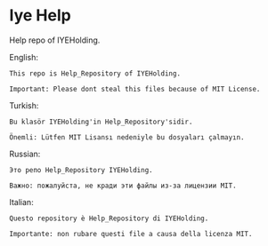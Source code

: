 # Iye Help
Help repo of IYEHolding. 

English:
```
This repo is Help_Repository of IYEHolding.

Important: Please dont steal this files because of MIT License. 
```

Turkish:
```
Bu klasör IYEHolding'in Help_Repository'sidir.

Önemli: Lütfen MIT Lisansı nedeniyle bu dosyaları çalmayın.
```

Russian:
```
Это репо Help_Repository IYEHolding.

Важно: пожалуйста, не кради эти файлы из-за лицензии MIT.
```

Italian:
```
Questo repository è Help_Repository di IYEHolding.

Importante: non rubare questi file a causa della licenza MIT.
```


